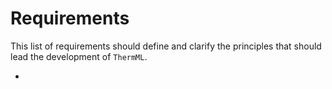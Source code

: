 # Requirements

This list of requirements should define and clarify the principles that should
lead the development of `ThermML`. 

* 